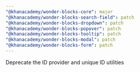 ```yaml
---
"@khanacademy/wonder-blocks-core": major
"@khanacademy/wonder-blocks-search-field": patch
"@khanacademy/wonder-blocks-dropdown": patch
"@khanacademy/wonder-blocks-popover": patch
"@khanacademy/wonder-blocks-tooltip": patch
"@khanacademy/wonder-blocks-modal": patch
"@khanacademy/wonder-blocks-form": patch
---
```


Deprecate the ID provider and unique ID utilities
